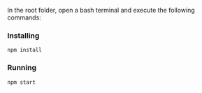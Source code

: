 In the root folder, open a bash terminal and execute the following commands:

### Installing
```
npm install
```

### Running
```
npm start
```